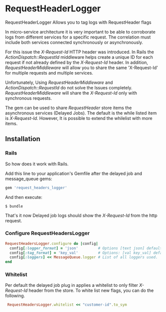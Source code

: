 # RequestHeaderLogger
RequestHeaderLogger Allows you to tag logs with RequestHeader flags

In micro-service architecture it is very important to be able to corroborate  logs from different services for a specific request. The correlation must include both services connected synchronously or asynchronously.

For this issue the *X-Request-Id* HTTP header was introduced. In Rails the *ActionDispatch::RequestId* middleware helps create a unique ID
for each request if not already defined by the *X-Request-Id* header. In addition, *RequestHeaderMiddleware* will allow you to share the same 'X-Request-Id' for multiple requests and multiple services.

Unfortunately, Using *RequestHeaderMiddleware* and *ActionDispatch::RequestId* do not solve the Issues completely. *RequestHeaderMiddleware* will share the  *X-Request-Id* only with synchronous requests.

The gem can be used to share *RequestHeader* store items the asynchronous services (Delayed Jobs). The default is the while listed item is *X-Request-Id*. However, It is possible to extend the whilelist with more items.

## Installation

### Rails

So how does it work with Rails.

Add this line to your application's Gemfile after the delayed job and message_queue gems:

```ruby
gem 'request_headers_logger'
```

And then execute:

``
$ bundle
``

That's it now Delayed job logs should show the *X-Request-Id* from the http request.


### Configure RequestHeadersLogger

```ruby
RequestHeadersLogger.configure do |config|
  config[:logger_format] = 'json'         # Options [text json] default: text
  config[:tag_format] = 'key_val'         # Options: [val key_val] default: val
  config[:loggers] << MessageQueue.logger # List of all loggers used.
end
```

### Whitelist

Per default the delayed job plug in applies a whitelist to only filter *X-Request-Id* header from the store. To white list new flags, you can do the following.

```ruby
 RequestHeadersLogger.whitelist << "customer-id".to_sym
```
